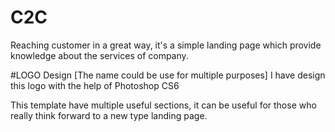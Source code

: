 # C2C
Reaching customer in a great way, it's a simple landing page which provide knowledge about the services of company.

#LOGO Design [The name could be use for multiple purposes] 
I have design this logo with the help of Photoshop CS6

This template have multiple useful sections, it can be useful for those who really think forward to a new type landing page.
